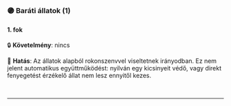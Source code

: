 ### 🟣 Baráti állatok (1)

#### 1. fok

🔒 **Követelmény**: nincs

🌟 **Hatás**: Az állatok alapból rokonszenvvel viseltetnek irányodban. Ez nem jelent automatikus együttműködést: nyilván egy kicsinyeit védő, vagy direkt fenyegetést érzékelő állat nem lesz ennyitől kezes.

<br />

---
